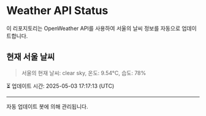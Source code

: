 
# Weather API Status

이 리포지토리는 OpenWeather API를 사용하여 서울의 날씨 정보를 자동으로 업데이트합니다.

## 현재 서울 날씨
> 서울의 현재 날씨: clear sky, 온도: 9.54°C, 습도: 78%

⏳ 업데이트 시간: 2025-05-03 17:17:13 (UTC)

---
자동 업데이트 봇에 의해 관리됩니다.
